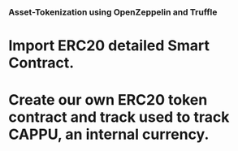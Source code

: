 ### Asset-Tokenization using OpenZeppelin and Truffle

# Import ERC20 detailed Smart Contract.
# Create our own ERC20 token contract and track used to track CAPPU, an internal currency.

